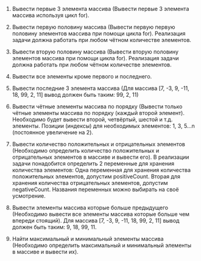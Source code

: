 1. Вывести первые 3 элемента массива (Вывести первые 3 элемента массива используя цикл for).

2. Вывести первую половину массива (Вывести первую первую половину элементов массива при помощи цикла for). Реализация задачи должна работать при любом чётном количестве элементов.

3. Вывести вторую половину массива (Вывести вторую половину элементов массива при помощи цикла for). Реализация задачи должна работать при любом чётном количестве элементов.

4. Вывести все элементы кроме первого и последнего.

5. Вывести последние 3 элемента массива (Для массива [7, -3, 9, -11, 18, 99, 2, 11] вывод должен быть таким: 99, 2, 11)

6. Вывести чётные элементы массива по порядку (Вывести только чётные элементы массива по порядку (каждый второй элемент). Необходимо будет вывести второй, четвёртый, шестой и т.д. элементы. Позиции (индексы) для необходимых элементов: 1, 3, 5...n (постоянное увеличение на 2).

7. Вывести количество положительных и отрицательных элементов (Необходимо определить количество положительных и отрицательных элементов в массиве и вывести его). В реализации задачи понадобится определить 2 переменные для хранения количества элементов: Одна переменная для хранения количества положительных элементов, допустим positiveCount. Вторая для хранения количества отрицательных элементов, допустим negativeCount. Названия переменных можно выбирать на своё усмотрение.

8. Вывести элементы массива которые больше предыдущего (Необходимо вывести все элементы массива которые больше чем впереди стоящий). Для массива [7, -3, 9, -11, 18, 99, 2, 11] вывод должен быть таким: 9, 18, 99, 11.

9. Найти максимальный и минимальный элементы массива (Необходимо определить максимальный и минимальный элементы в массиве и вывести их). 
